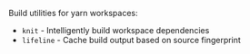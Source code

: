 Build utilities for yarn workspaces:

- `knit` - Intelligently build workspace dependencies
- `lifeline` - Cache build output based on source fingerprint
